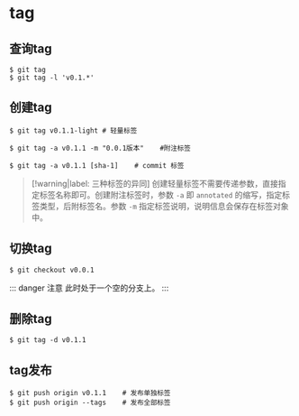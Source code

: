 # tag

## 查询tag

```shell
$ git tag
$ git tag -l 'v0.1.*'
```

## 创建tag

```shell
$ git tag v0.1.1-light # 轻量标签

$ git tag -a v0.1.1 -m "0.0.1版本"    #附注标签

$ git tag -a v0.1.1 [sha-1]    # commit 标签
```

> [!warning|label: 三种标签的异同]
> 创建轻量标签不需要传递参数，直接指定标签名称即可。创建附注标签时，参数 `-a` 即 `annotated` 的缩写，指定标签类型，后附标签名。参数 `-m` 指定标签说明，说明信息会保存在标签对象中。

## 切换tag

```shell
$ git checkout v0.0.1
```

::: danger 注意
此时处于一个空的分支上。
:::

## 删除tag

```shell
$ git tag -d v0.1.1
```

## tag发布

```shell
$ git push origin v0.1.1    # 发布单独标签
$ git push origin --tags    # 发布全部标签
```

